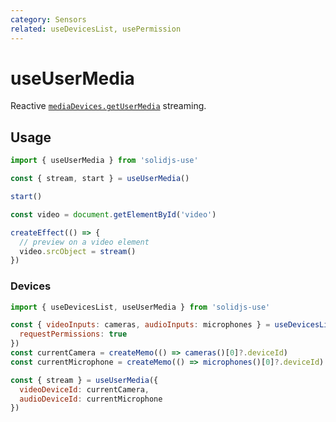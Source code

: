 ```yaml
---
category: Sensors
related: useDevicesList, usePermission
---
```


# useUserMedia

Reactive [`mediaDevices.getUserMedia`](https://developer.mozilla.org/en-US/docs/Web/API/MediaDevices/getUserMedia) streaming.

## Usage

```js
import { useUserMedia } from 'solidjs-use'

const { stream, start } = useUserMedia()

start()
```

```ts
const video = document.getElementById('video')

createEffect(() => {
  // preview on a video element
  video.srcObject = stream()
})
```

### Devices

```js
import { useDevicesList, useUserMedia } from 'solidjs-use'

const { videoInputs: cameras, audioInputs: microphones } = useDevicesList({
  requestPermissions: true
})
const currentCamera = createMemo(() => cameras()[0]?.deviceId)
const currentMicrophone = createMemo(() => microphones()[0]?.deviceId)

const { stream } = useUserMedia({
  videoDeviceId: currentCamera,
  audioDeviceId: currentMicrophone
})
```
